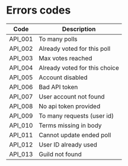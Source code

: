# Errors codes

| Code     | Description                   |
| -------- | ----------------------------- |
| API\_001 | To many polls                 |
| API\_002 | Already voted for this poll   |
| API\_003 | Max votes reached             |
| API\_004 | Already voted for this choice |
| API\_005 | Account disabled              |
| API\_006 | Bad API token                 |
| API\_007 | User account not found        |
| API\_008 | No api token provided         |
| API\_009 | To many requests (user id)    |
| API\_010 | Terms missing in body         |
| API\_011 | Cannot update ended poll      |
| API\_012 | User ID already used          |
| API\_013 | Guild not found               |
